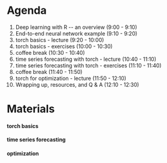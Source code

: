 # Agenda

1.  Deep learning with R -- an overview (9:00 - 9:10)
2.  End-to-end neural network example (9:10 - 9:20)
3.  torch basics - lecture (9:20 - 10:00)
4.  torch basics - exercises (10:00 - 10:30)
5.  coffee break (10:30 - 10:40)
6.  time series forecasting with torch - lecture (10:40 - 11:10)
7.  time series forecasting with torch - exercises (11:10 - 11:40)
8.  coffee break (11:40 - 11:50)
9.  torch for optimization - lecture (11:50 - 12:10)
10. Wrapping up, resources, and Q & A (12:10 - 12:30)

# Materials

#### torch basics

#### time series forecasting

#### optimization
